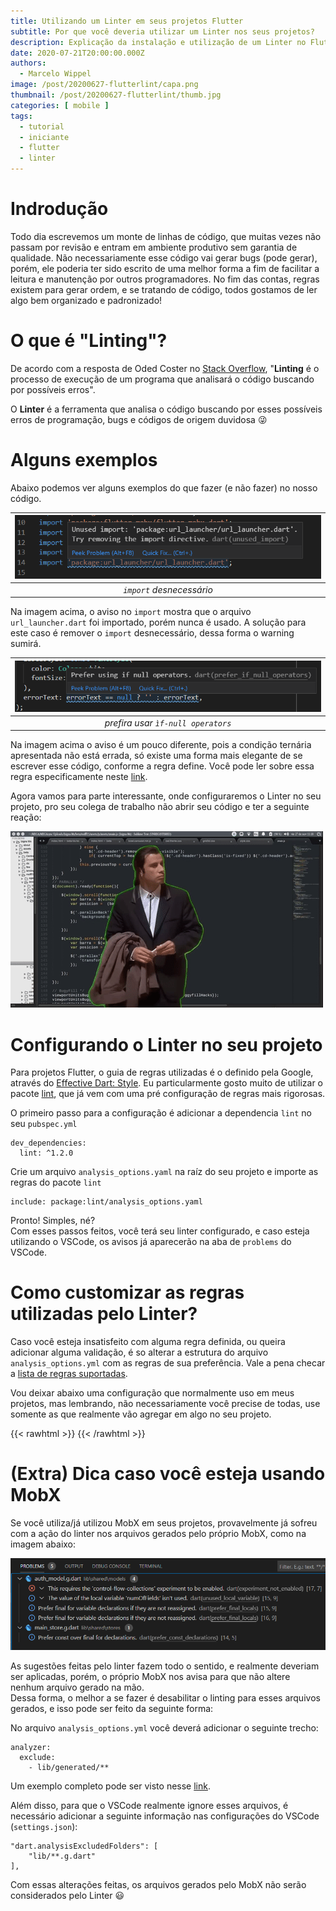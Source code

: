 ```yaml
---
title: Utilizando um Linter em seus projetos Flutter
subtitle: Por que você deveria utilizar um Linter nos seus projetos?
description: Explicação da instalação e utilização de um Linter no Flutter
date: 2020-07-21T20:00:00.000Z
authors:
  - Marcelo Wippel
image: /post/20200627-flutterlint/capa.png
thumbnail: /post/20200627-flutterlint/thumb.jpg
categories: [ mobile ]
tags:
  - tutorial
  - iniciante
  - flutter
  - linter
---
```

# Indrodução

Todo dia escrevemos um monte de linhas de código, que muitas vezes não passam por revisão e entram em ambiente produtivo sem garantia de qualidade. Não necessariamente esse código vai gerar bugs (pode gerar), porém, ele poderia ter sido escrito de uma melhor forma a fim de facilitar a leitura e manutenção por outros programadores. No fim das contas, regras existem para gerar ordem, e se tratando de código, todos gostamos de ler algo bem organizado e padronizado!

# O que é "Linting"?

De acordo com a resposta de Oded Coster no [Stack Overflow](https://stackoverflow.com/a/8503586), "**Linting** é o processo de execução de um programa que analisará o código buscando por possíveis erros".

O **Linter** é a ferramenta que analisa o código buscando por esses possíveis erros de programação, bugs e códigos de origem duvidosa :stuck_out_tongue_winking_eye:

# Alguns exemplos

Abaixo podemos ver alguns exemplos do que fazer (e não fazer) no nosso código.

| ![](warning1.png) |
|:--:| 
| *`import` desnecessário* |

Na imagem acima, o aviso no `import` mostra que o arquivo `url_launcher.dart` foi importado, porém nunca é usado. A solução para este caso é remover o `import` desnecessário, dessa forma o warning sumirá.

| ![](warning2.png) |
|:--:| 
| *prefira usar `ìf-null operators`* |

Na imagem acima o aviso é um pouco diferente, pois a condição ternária apresentada não está errada, só existe uma forma mais elegante de se escrever esse código, conforme a regra define. Você pode ler sobre essa regra especificamente neste [link](https://dart-lang.github.io/linter/lints/prefer_if_null_operators.html).

Agora vamos para parte interessante, onde configuraremos o Linter no seu projeto, pro seu colega de trabalho não abrir seu código e ter a seguinte reação:

![](john-travolta-code.gif)

# Configurando o Linter no seu projeto

Para projetos Flutter, o guia de regras utilizadas é o definido pela Google, através do [Effective Dart: Style](https://dart.dev/guides/language/effective-dart/style).
Eu particularmente gosto muito de utilizar o pacote [lint](https://pub.dev/packages/lint), que já vem com uma pré configuração de regras mais rigorosas.

O primeiro passo para a configuração é adicionar a dependencia `lint` no seu `pubspec.yml`
```
dev_dependencies:
  lint: ^1.2.0
```

Crie um arquivo `analysis_options.yaml` na raíz do seu projeto e importe as regras do pacote `lint`
```
include: package:lint/analysis_options.yaml
```

Pronto! Simples, né?  
Com esses passos feitos, você terá seu linter configurado, e caso esteja utilizando o VSCode, os avisos já aparecerão na aba de `problems` do VSCode.

# Como customizar as regras utilizadas pelo Linter?

Caso você esteja insatisfeito com alguma regra definida, ou queira adicionar alguma validação, é so alterar a estrutura do arquivo `analysis_options.yml` com as regras de sua preferência. Vale a pena checar a [lista de regras suportadas](https://dart-lang.github.io/linter/lints/).

Vou deixar abaixo uma configuração que normalmente uso em meus projetos, mas lembrando, não necessariamente você precise de todas, use somente as que realmente vão agregar em algo no seu projeto.

{{< rawhtml >}}
    <script src="https://gist.github.com/mawippel/d12654679b8514b5fbf7ef2d81285341.js"></script>
{{< /rawhtml >}}

# (Extra) Dica caso você esteja usando MobX

Se você utiliza/já utilizou MobX em seus projetos, provavelmente já sofreu com a ação do linter nos arquivos gerados pelo próprio MobX, como na imagem abaixo:

![](mobxwarning.png)

As sugestões feitas pelo linter fazem todo o sentido, e realmente deveriam ser aplicadas, porém, o próprio MobX nos avisa para que não altere nenhum arquivo gerado na mão.  
Dessa forma, o melhor a se fazer é desabilitar o linting para esses arquivos gerados, e isso pode ser feito da seguinte forma:

No arquivo `analysis_options.yml` você deverá adicionar o seguinte trecho:
```
analyzer:
  exclude:
    - lib/generated/**
```
Um exemplo completo pode ser visto nesse [link](https://gist.github.com/mawippel/d12654679b8514b5fbf7ef2d81285341).

Além disso, para que o VSCode realmente ignore esses arquivos, é necessário adicionar a seguinte informação nas configurações do VSCode (`settings.json`):
```
"dart.analysisExcludedFolders": [
    "lib/**.g.dart"
],
```

Com essas alterações feitas, os arquivos gerados pelo MobX não serão considerados pelo Linter :smiley:
